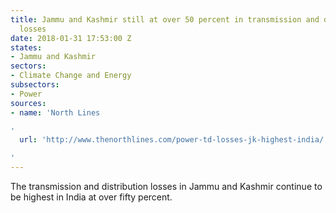 ```yaml
---
title: Jammu and Kashmir still at over 50 percent in transmission and distribution
  losses
date: 2018-01-31 17:53:00 Z
states:
- Jammu and Kashmir
sectors:
- Climate Change and Energy
subsectors:
- Power
sources:
- name: 'North Lines

'
  url: 'http://www.thenorthlines.com/power-td-losses-jk-highest-india/

'
---
```


The transmission and distribution losses in Jammu and Kashmir continue to be highest in India at over fifty percent.
